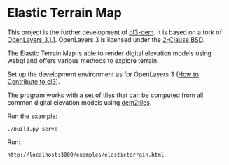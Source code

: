 Elastic Terrain Map
=========

This project is the further development of [ol3-dem](http://github.com/buddebej/ol3-dem/).
It is based on a fork of [OpenLayers 3.1.1](https://github.com/openlayers/ol3). 
OpenLayers 3 is licensed under the [2-Clause BSD](https://tldrlegal.com/license/bsd-2-clause-license-(freebsd)).

The Elastic Terrain Map is able to render digital elevation models using webgl and offers various methods to explore terrain.

Set up the development environment as for OpenLayers 3 ([How to Contribute to ol3](https://github.com/buddebej/elasticterrain/blob/master/ol3/CONTRIBUTING.md)).

The program works with a set of tiles that can be computed from all common digital elevation models using [dem2tiles](https://github.com/buddebej/dem2tiles).

Run the example:

```
./build.py serve
```

Run:

```
http://localhost:3000/examples/elasticterrain.html
```
